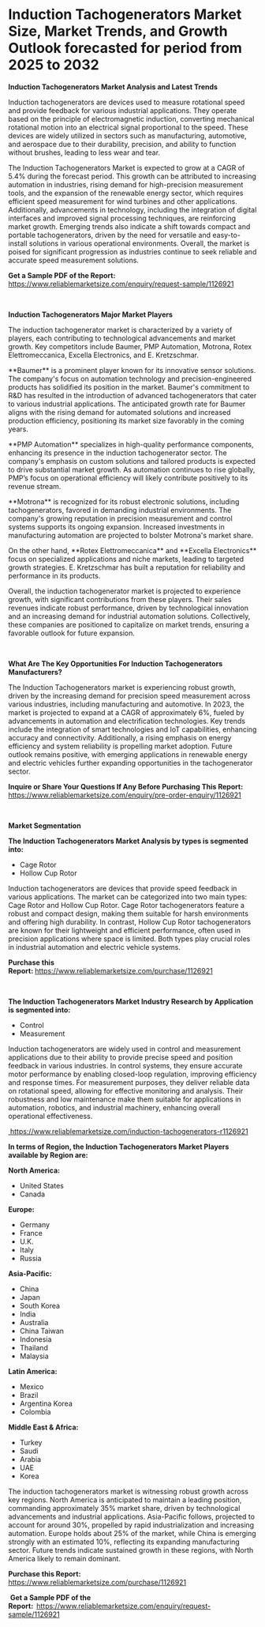 <p><h1>Induction Tachogenerators Market Size, Market Trends, and Growth Outlook forecasted for period from 2025 to 2032</h1></p><p><strong>Induction Tachogenerators Market Analysis and Latest Trends</strong></p>
<p><p>Induction tachogenerators are devices used to measure rotational speed and provide feedback for various industrial applications. They operate based on the principle of electromagnetic induction, converting mechanical rotational motion into an electrical signal proportional to the speed. These devices are widely utilized in sectors such as manufacturing, automotive, and aerospace due to their durability, precision, and ability to function without brushes, leading to less wear and tear.</p><p>The Induction Tachogenerators Market is expected to grow at a CAGR of 5.4% during the forecast period. This growth can be attributed to increasing automation in industries, rising demand for high-precision measurement tools, and the expansion of the renewable energy sector, which requires efficient speed measurement for wind turbines and other applications. Additionally, advancements in technology, including the integration of digital interfaces and improved signal processing techniques, are reinforcing market growth. Emerging trends also indicate a shift towards compact and portable tachogenerators, driven by the need for versatile and easy-to-install solutions in various operational environments. Overall, the market is poised for significant progression as industries continue to seek reliable and accurate speed measurement solutions.</p></p>
<p><strong>Get a Sample PDF of the Report:&nbsp;</strong> <a href="https://www.reliablemarketsize.com/enquiry/request-sample/1126921?utm_campaign=2113&utm_medium=2&utm_source=Github&utm_content=ia&utm_term=12042025&utm_id=induction-tachogenerators">https://www.reliablemarketsize.com/enquiry/request-sample/1126921</a></p>
<p>&nbsp;</p>
<p><strong>Induction Tachogenerators Major Market Players</strong></p>
<p><p>The induction tachogenerator market is characterized by a variety of players, each contributing to technological advancements and market growth. Key competitors include Baumer, PMP Automation, Motrona, Rotex Elettromeccanica, Excella Electronics, and E. Kretzschmar.</p><p>**Baumer** is a prominent player known for its innovative sensor solutions. The company's focus on automation technology and precision-engineered products has solidified its position in the market. Baumer's commitment to R&D has resulted in the introduction of advanced tachogenerators that cater to various industrial applications. The anticipated growth rate for Baumer aligns with the rising demand for automated solutions and increased production efficiency, positioning its market size favorably in the coming years.</p><p>**PMP Automation** specializes in high-quality performance components, enhancing its presence in the induction tachogenerator sector. The company's emphasis on custom solutions and tailored products is expected to drive substantial market growth. As automation continues to rise globally, PMP’s focus on operational efficiency will likely contribute positively to its revenue stream.</p><p>**Motrona** is recognized for its robust electronic solutions, including tachogenerators, favored in demanding industrial environments. The company's growing reputation in precision measurement and control systems supports its ongoing expansion. Increased investments in manufacturing automation are projected to bolster Motrona's market share.</p><p>On the other hand, **Rotex Elettromeccanica** and **Excella Electronics** focus on specialized applications and niche markets, leading to targeted growth strategies. E. Kretzschmar has built a reputation for reliability and performance in its products.</p><p>Overall, the induction tachogenerator market is projected to experience growth, with significant contributions from these players. Their sales revenues indicate robust performance, driven by technological innovation and an increasing demand for industrial automation solutions. Collectively, these companies are positioned to capitalize on market trends, ensuring a favorable outlook for future expansion.</p></p>
<p>&nbsp;</p>
<p><strong>What Are The Key Opportunities For Induction Tachogenerators Manufacturers?</strong></p>
<p><p>The Induction Tachogenerators market is experiencing robust growth, driven by the increasing demand for precision speed measurement across various industries, including manufacturing and automotive. In 2023, the market is projected to expand at a CAGR of approximately 6%, fueled by advancements in automation and electrification technologies. Key trends include the integration of smart technologies and IoT capabilities, enhancing accuracy and connectivity. Additionally, a rising emphasis on energy efficiency and system reliability is propelling market adoption. Future outlook remains positive, with emerging applications in renewable energy and electric vehicles further expanding opportunities in the tachogenerator sector.</p></p>
<p><strong>Inquire or Share Your Questions If Any Before Purchasing This Report:</strong> <a href="https://www.reliablemarketsize.com/enquiry/pre-order-enquiry/1126921?utm_campaign=2113&utm_medium=2&utm_source=Github&utm_content=ia&utm_term=12042025&utm_id=induction-tachogenerators">https://www.reliablemarketsize.com/enquiry/pre-order-enquiry/1126921</a></p>
<p>&nbsp;</p>
<p><strong>Market Segmentation</strong></p>
<p><strong>The Induction Tachogenerators Market Analysis by types is segmented into:</strong></p>
<p><ul><li>Cage Rotor</li><li>Hollow Cup Rotor</li></ul></p>
<p><p>Induction tachogenerators are devices that provide speed feedback in various applications. The market can be categorized into two main types: Cage Rotor and Hollow Cup Rotor. Cage Rotor tachogenerators feature a robust and compact design, making them suitable for harsh environments and offering high durability. In contrast, Hollow Cup Rotor tachogenerators are known for their lightweight and efficient performance, often used in precision applications where space is limited. Both types play crucial roles in industrial automation and electric vehicle systems.</p></p>
<p><strong>Purchase this Report:&nbsp;</strong><a href="https://www.reliablemarketsize.com/purchase/1126921?utm_campaign=2113&utm_medium=2&utm_source=Github&utm_content=ia&utm_term=12042025&utm_id=induction-tachogenerators">https://www.reliablemarketsize.com/purchase/1126921</a></p>
<p>&nbsp;</p>
<p><strong>The Induction Tachogenerators Market Industry Research by Application is segmented into:</strong></p>
<p><ul><li>Control</li><li>Measurement</li></ul></p>
<p><p>Induction tachogenerators are widely used in control and measurement applications due to their ability to provide precise speed and position feedback in various industries. In control systems, they ensure accurate motor performance by enabling closed-loop regulation, improving efficiency and response times. For measurement purposes, they deliver reliable data on rotational speed, allowing for effective monitoring and analysis. Their robustness and low maintenance make them suitable for applications in automation, robotics, and industrial machinery, enhancing overall operational effectiveness.</p></p>
<p><a href="https://www.reliablemarketsize.com/induction-tachogenerators-r1126921?utm_campaign=2113&utm_medium=2&utm_source=Github&utm_content=ia&utm_term=12042025&utm_id=induction-tachogenerators">&nbsp;https://www.reliablemarketsize.com/induction-tachogenerators-r1126921</a></p>
<p><strong>In terms of Region, the Induction Tachogenerators Market Players available by Region are:</strong></p>
<p>
    <p> <strong> North America: </strong>
        <ul>
            <li>United States</li>
            <li>Canada</li>
        </ul>
        </p> 
    <p> <strong> Europe: </strong>
        <ul>
            <li>Germany</li>
            <li>France</li>
            <li>U.K.</li>
            <li>Italy</li>
            <li>Russia</li>
        </ul>
        </p> 
    <p> <strong> Asia-Pacific: </strong>
        <ul>
            <li>China</li>
            <li>Japan</li>
            <li>South Korea</li>
            <li>India</li>
            <li>Australia</li>
            <li>China Taiwan</li>
            <li>Indonesia</li>
            <li>Thailand</li>
            <li>Malaysia</li>
        </ul>
        </p> 
    <p> <strong> Latin America: </strong>
        <ul>
            <li>Mexico</li>
            <li>Brazil</li>
            <li>Argentina Korea</li>
            <li>Colombia</li>
        </ul>
        </p> 
    <p> <strong> Middle East & Africa: </strong>
        <ul>
            <li>Turkey</li>
            <li>Saudi</li>
            <li>Arabia</li>
            <li>UAE</li>
            <li>Korea</li>
        </ul>
    </p>
    </p>
<p><p>The induction tachogenerators market is witnessing robust growth across key regions. North America is anticipated to maintain a leading position, commanding approximately 35% market share, driven by technological advancements and industrial applications. Asia-Pacific follows, projected to account for around 30%, propelled by rapid industrialization and increasing automation. Europe holds about 25% of the market, while China is emerging strongly with an estimated 10%, reflecting its expanding manufacturing sector. Future trends indicate sustained growth in these regions, with North America likely to remain dominant.</p></p>
<p><strong>Purchase this Report: </strong><a href="https://www.reliablemarketsize.com/purchase/1126921?utm_campaign=2113&utm_medium=2&utm_source=Github&utm_content=ia&utm_term=12042025&utm_id=induction-tachogenerators">https://www.reliablemarketsize.com/purchase/1126921</a></p>
<p>&nbsp;<strong>Get a Sample PDF of the Report:&nbsp;&nbsp;</strong><a href="https://www.reliablemarketsize.com/enquiry/request-sample/1126921?utm_campaign=2113&utm_medium=2&utm_source=Github&utm_content=ia&utm_term=12042025&utm_id=induction-tachogenerators">https://www.reliablemarketsize.com/enquiry/request-sample/1126921</a></p>
<p><strong></strong></p>
<p><p></p><p></p><p></p></p>